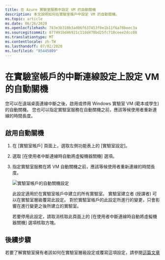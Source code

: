 ```yaml
---
title: 在 Azure 實驗室服務中設定 VM 的自動關機
description: 本文說明如何在實驗室帳戶中設定 VM 的自動關機。
ms.topic: article
ms.date: 06/26/2020
ms.openlocfilehash: 783e3b310b3ad06f637453f0e1b11f6a78beec3a
ms.sourcegitcommit: 877491bd46921c11dd478bd25fc718ceee2dcc08
ms.translationtype: MT
ms.contentlocale: zh-TW
ms.lasthandoff: 07/02/2020
ms.locfileid: "85445809"
---
```

# <a name="configure-automatic-shutdown-of-vms-on-disconnect-setting-for-a-lab-account"></a>在實驗室帳戶的中斷連線設定上設定 VM 的自動關機
您可以在遠端桌面連線中斷之後，啟用或停用 Windows 實驗室 VM (範本或學生) 的自動關機。 您也可以指定實驗室服務在自動關機之前，應該等候使用者重新連線的時間長度。

## <a name="enable-automatic-shutdown"></a>啟用自動關機

1. 在 [實驗室帳戶] 頁面上，選取左側功能表上的 [實驗室設定]。
2. 選取 [在使用者中斷連線時自動將虛擬機器關機] 選項。
3. 指定實驗室服務在將 VM 自動關機之前，應該等候使用者重新連線的時間長度。

    ![實驗室帳戶的自動關機設定](./media/how-to-configure-lab-accounts/automatic-shutdown-vm-disconnect.png)

    此設定適用於在實驗室帳戶中建立的所有實驗室。 實驗室建立者 (授課者) 可以在實驗室層級覆寫此設定。 對於實驗室帳戶的此設定所進行的變更，只會影響在進行變更之後所建立的實驗室。

    若要停用此設定，請取消核取此頁面上的 [在使用者中斷連線時自動將虛擬機器關機] 選項核取方塊。 

## <a name="next-steps"></a>後續步驟
若要了解實驗室擁有者該如何在實驗室層級設定或覆寫這項設定，請參閱[這篇文章](how-to-enable-shutdown-disconnect.md)
